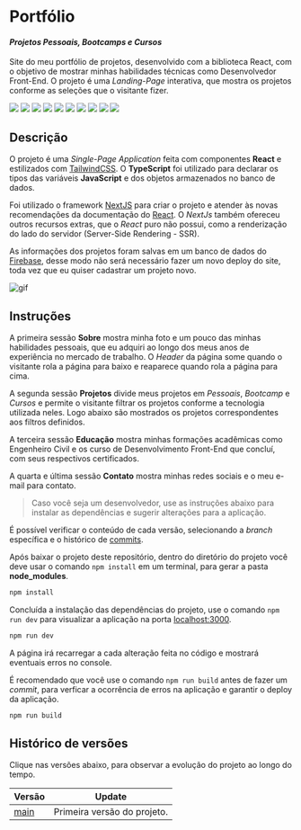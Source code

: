 # Portfólio
#### _Projetos Pessoais, Bootcamps e Cursos_
Site do meu portfólio de projetos, desenvolvido com a biblioteca React, com o objetivo de mostrar minhas habilidades técnicas como Desenvolvedor Front-End. O projeto é uma *Landing-Page* interativa, que mostra os projetos conforme as seleções que o visitante fizer.

![](https://img.shields.io/badge/React-20232A?style=for-the-badge&logo=react&logoColor=61DAFB) ![](https://img.shields.io/badge/next.js-000000?style=for-the-badge&logo=nextdotjs&logoColor=white) ![](https://img.shields.io/badge/TypeScript-007ACC?style=for-the-badge&logo=typescript&logoColor=white) ![](https://img.shields.io/badge/Tailwind_CSS-38B2AC?style=for-the-badge&logo=tailwind-css&logoColor=white) ![](https://img.shields.io/badge/firebase-ffca28?style=for-the-badge&logo=firebase&logoColor=black) ![](https://img.shields.io/badge/JavaScript-F7DF1E?style=for-the-badge&logo=javascript&logoColor=black) ![](https://img.shields.io/badge/CSS3-1572B6?style=for-the-badge&logo=css3&logoColor=white) ![](https://img.shields.io/badge/HTML5-E34F26?style=for-the-badge&logo=html5&logoColor=white) ![](https://img.shields.io/badge/GIT-E44C30?style=for-the-badge&logo=git&logoColor=white) ![](https://img.shields.io/badge/eslint-3A33D1?style=for-the-badge&logo=eslint&logoColor=white)

## Descrição
O projeto é uma *Single-Page Application* feita com componentes **React** e estilizados com [TailwindCSS](https://tailwindcss.com/). O **TypeScript** foi utilizado para declarar os tipos das variáveis **JavaScript** e dos objetos armazenados no banco de dados.

Foi utilizado o framework [NextJS](https://nextjs.org/) para criar o projeto e atender às novas recomendações da documentação do [React](https://react.dev/learn/start-a-new-react-project). O *NextJs* também ofereceu outros recursos extras, que o *React* puro não possui, como a renderização do lado do servidor (Server-Side Rendering - SSR).

As informações dos projetos foram salvas em um banco de dados do [Firebase](https://firebase.google.com/?hl=pt-br), desse modo não será necessário fazer um novo deploy do site, toda vez que eu quiser cadastrar um projeto novo.

<img src="./src/assets/animation.gif" alt="gif"/>

## Instruções
A primeira sessão **Sobre** mostra minha foto e um pouco das minhas habilidades pessoais, que eu adquiri ao longo dos meus anos de experiência no mercado de trabalho. O *Header* da página some quando o visitante rola a página para baixo e reaparece quando rola a página para cima.

A segunda sessão **Projetos** divide meus projetos em *Pessoais*, *Bootcamp* e *Cursos* e permite o visitante filtrar os projetos conforme a tecnologia utilizada neles. Logo abaixo são mostrados os projetos correspondentes aos filtros definidos.

A terceira sessão **Educação** mostra minhas formações acadêmicas como Engenheiro Civil e os curso de Desenvolvimento Front-End que concluí, com seus respectivos certificados.

A quarta e última sessão **Contato** mostra minhas redes sociais e o meu e-mail para contato.

> Caso você seja um desenvolvedor, use as instruções abaixo para instalar as dependências e sugerir alterações para a aplicação.

É possível verificar o conteúdo de cada versão, selecionando a *branch* específica e o histórico de [commits].

Após baixar o projeto deste repositório, dentro do diretório do projeto você deve usar o comando `npm install` em um terminal, para gerar a pasta **node_modules**.
```sh
npm install
```
Concluída a instalação das dependências do projeto, use o comando `npm run dev` para visualizar a aplicação na porta [localhost:3000](http://localhost:3000).
```sh
npm run dev
```
A página irá recarregar a cada alteração feita no código e mostrará eventuais erros no console.

É recomendado que você use o comando `npm run build` antes de fazer um *commit*, para verficar a ocorrência de erros na aplicação e garantir o deploy da aplicação.
```sh
npm run build
```

## Histórico de versões

Clique nas versões abaixo, para observar a evolução do projeto ao longo do tempo.

| Versão | Update |
| ------ | ------ |
| [main](https://pedropaiva.vercel.app/) | Primeira versão do projeto. |

[//]: # (These are reference links used in the body of this note and get stripped out when the markdown processor does its job. There is no need to format nicely because it shouldn't be seen. Thanks SO - http://stackoverflow.com/questions/4823468/store-comments-in-markdown-syntax)

[commits]: <https://github.com/PedroPaivaDev/pedropaiva/commits/main>